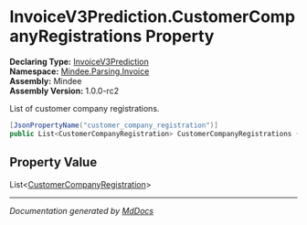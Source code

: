 ﻿<!--  
  <auto-generated>   
    The contents of this file were generated by a tool.  
    Changes to this file may be list if the file is regenerated  
  </auto-generated>   
-->

# InvoiceV3Prediction.CustomerCompanyRegistrations Property

**Declaring Type:** [InvoiceV3Prediction](../index.md)  
**Namespace:** [Mindee.Parsing.Invoice](../../index.md)  
**Assembly:** Mindee  
**Assembly Version:** 1.0.0\-rc2

List of customer company registrations.

```csharp
[JsonPropertyName("customer_company_registration")]
public List<CustomerCompanyRegistration> CustomerCompanyRegistrations { get; set; }
```

## Property Value

List\<[CustomerCompanyRegistration](../../CustomerCompanyRegistration/index.md)\>

___

*Documentation generated by [MdDocs](https://github.com/ap0llo/mddocs)*
